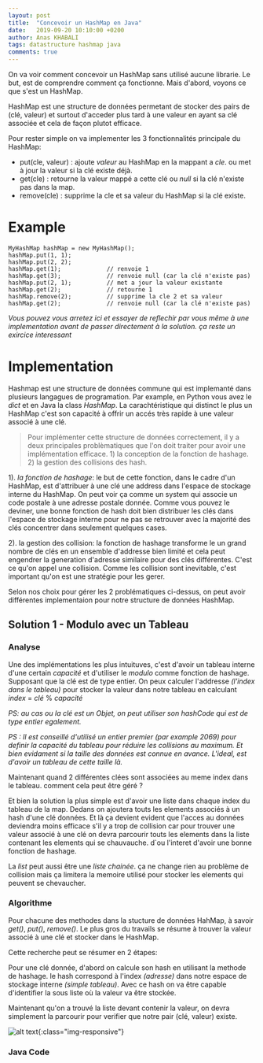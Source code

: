 ```yaml
---
layout: post
title:  "Concevoir un HashMap en Java"
date:   2019-09-20 10:10:00 +0200
author: Anas KHABALI
tags: datastructure hashmap java
comments: true
---
```

On va voir comment concevoir un HashMap sans utilisé aucune librarie. Le but, est de comprendre comment ça fonctionne. 
Mais d'abord, voyons ce que s'est un HashMap.

HashMap est une structure de données permetant de stocker des pairs de (clé, valeur) et surtout d'acceder plus tard à une valeur en ayant sa clé associée et cela de façon plutot efficace.

Pour rester simple on va implementer les 3 fonctionnalités principale du HashMap:

- put(cle, valeur) : ajoute _valeur_ au HashMap en la mappant a _cle_. ou met à jour la valeur si la clé existe déjà.  
- get(cle) : retourne la valeur mappé a cette clé ou _null_ si la clé n'existe pas dans la map.
- remove(cle) : supprime la cle et sa valeur du HashMap si la clé existe.

# Example

````
MyHashMap hashMap = new MyHashMap();
hashMap.put(1, 1);          
hashMap.put(2, 2);         
hashMap.get(1);             // renvoie 1
hashMap.get(3);             // renvoie null (car la clé n'existe pas)
hashMap.put(2, 1);          // met a jour la valeur existante
hashMap.get(2);             // retourne 1 
hashMap.remove(2);          // supprime la cle 2 et sa valeur
hashMap.get(2);             // renvoie null (car la clé n'existe pas) 
````

_Vous pouvez vous arretez ici et essayer de reflechir par vous même à une implementation avant de passer directement à la solution. ça reste un exircice interessant_

# Implementation
Hashmap est une structure de données commune qui est implemanté dans plusieurs langagues de programation. 
Par example, en Python vous avez le *dict* et en Java la class *HashMap*. La carachtéristique qui distinct le plus un HashMap c'est son capacité à offrir un accés très rapide à une valeur associé à une clé.

>Pour implémenter cette structure de données correctement, il y a deux principales problèmatiques que l'on doit traiter pour avoir une implémentation efficace. 1) la conception de la fonction de hashage. 2) la gestion des collisions des hash.

1). *la fonction de hashage*: le but de cette fonction, dans le cadre d'un HashMap, est d'attribuer à une clé une address dans l'espace de stockage interne du HashMap. On peut voir ça comme un system qui associe un code postale à une adresse postale donnée. Comme vous pouvez le deviner, une bonne fonction de hash doit bien distribuer les clés dans l'espace de stockage interne pour ne pas se retrouver avec la majorité des clés concentrer dans seulement quelques cases.

2). la gestion des collision: la fonction de hashage transforme le un grand nombre de clés en un ensemble d'addresse bien limité et cela peut engendrer la generation d'adresse similaire pour des clés différentes. C'est ce qu'on appel une collision. Comme les collision sont inevitable, c'est important qu'on est une stratégie pour les gerer.

Selon nos choix pour gérer les 2 problématiques ci-dessus, on peut avoir différentes implementaion pour notre structure de données HashMap.

## Solution 1 - Modulo avec un Tableau

### Analyse
Une des implémentations les plus intuituves, c'est d'avoir un tableau interne d'une certain *capacité* et d'utiliser le *modulo* comme fonction de hashage. Supposant que la clé est de type entier. On peux calculer l'addresse *(l'index dans le tableau)* pour stocker la valeur dans notre tableau en calculant *index* = *clé* % *capacité* 

*PS: au cas ou la clé est un Objet, on peut utiliser son *hashCode* qui est de type entier egalement.*

*PS : Il est conseillé d'utilisé un entier premier (par example *2069*) pour definir la capacité du tableau pour réduire les collisions au maximum. Et bien evidament si la taille des données est connue en avance. L'ideal, est d'avoir un tableau de cette taille là.*

Maintenant quand 2 différentes clées sont associées au meme index dans le tableau. comment cela peut être géré ?

Et bien la solution la plus simple est d'avoir une liste dans chaque index du tableau de la map. Dedans on ajoutera touts les elements associés à un hash d'une clé données. Et là ça devient evident que l'acces au données deviendra moins efficace s'il y a trop de collision car pour trouver une valeur associé à une clé on devra parcourir touts les elements dans la liste contenant les elements qui se chauvauche. d`ou l'interet d'avoir une bonne fonction de hashage.

La *list* peut aussi être une *liste chainée*. ça ne change rien au problème de collision mais ça limitera la memoire utilisé pour stocker les elements qui peuvent se chevaucher.


### Algorithme
Pour chacune des methodes dans la stucture de données HahMap, à savoir *get()*, *put()*, *remove()*. Le plus gros du travails se résume à trouver la valeur associé à une clé et stocker dans le HashMap. 

Cette recherche peut se résumer en 2 étapes:

Pour une clé donnée, d'abord on calcule son hash en utilisant la methode de hashage. le hash correspond à l'index *(adresse)* dans notre espace de stockage interne *(simple tableau)*. Avec ce hash on va être capable d'identifier la sous liste où la valeur va être stockée.

Maintenant qu'on a trouvé la liste devant contenir la valeur, on devra simplement la parcourir pour verifier que notre pair (clé, valeur) existe.

![alt text][hashmap]{:class="img-responsive"}


### Java Code
<script src="https://gist.github.com/khabali/ed8d1b7fbbd1b5512d17cde7cb160e49.js"></script>




[hashmap]: {{site.baseurl}}/assets/images/2019/12/31/hashmap_fr.png "HashMap fonctionnement interne" 






